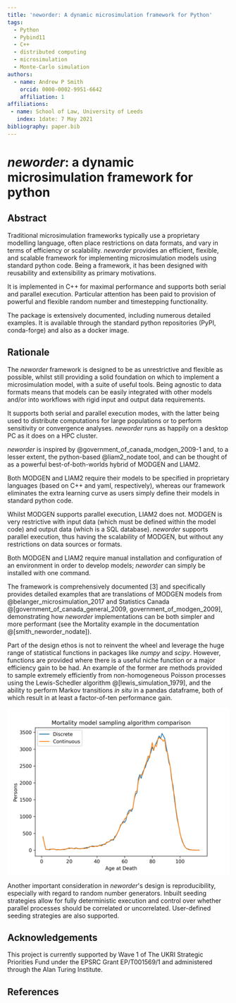 ```yaml
---
title: 'neworder: A dynamic microsimulation framework for Python'
tags:
  - Python
  - Pybind11
  - C++
  - distributed computing
  - microsimulation
  - Monte-Carlo simulation
authors:
  - name: Andrew P Smith
    orcid: 0000-0002-9951-6642
    affiliation: 1
affiliations:
 - name: School of Law, University of Leeds
   index: 1date: 7 May 2021
bibliography: paper.bib
---
```


# *neworder*: a dynamic microsimulation framework for python
## Abstract

Traditional microsimulation frameworks typically use a proprietary modelling language, often place restrictions on data formats, and vary in terms of efficiency or scalability. *neworder* provides an efficient, flexible, and scalable framework for implementing microsimulation models using standard python code. Being a framework, it has been designed with reusability and extensibility as primary motivations.

It is implemented in C++ for maximal performance and supports both serial and parallel execution. Particular attention has been paid to provision of powerful and flexible random number and timestepping functionality.

The package is extensively documented, including numerous detailed examples. It is available through the standard python repositories (PyPI, conda-forge) and also as a docker image.

## Rationale

The *neworder* framework is designed to be as unrestrictive and flexible as possible, whilst still providing a solid foundation on which to implement a microsimulation model, with a suite of useful tools. Being agnostic to data formats means that models can be easily integrated with other models and/or into workflows with rigid input and output data requirements.

It supports both serial and parallel execution modes, with the latter being used to distribute computations for large populations or to perform sensitivity or convergence analyses. *neworder* runs as happily on a desktop PC as it does on a HPC cluster.

*neworder* is inspired by @government_of_canada_modgen_2009-1 and, to a lesser extent, the python-based @liam2_nodate tool, and can be thought of as a powerful best-of-both-worlds hybrid of MODGEN and LIAM2.

Both MODGEN and LIAM2 require their models to be specified in proprietary languages (based on C++ and yaml, respectively), whereas our framework eliminates the extra learning curve as users simply define their models in standard python code.

Whilst MODGEN supports parallel execution, LIAM2 does not. MODGEN is very restrictive with input data (which must be defined within the model code) and output data (which is a SQL database). *neworder* supports parallel execution, thus having the scalability of MODGEN, but without any restrictions on data sources or formats.

Both MODGEN and LIAM2 require manual installation and configuration of an environment in order to develop models; *neworder* can simply be installed with one command.

The framework is comprehensively documented [3] and specifically provides detailed examples that are translations of MODGEN models from @belanger_microsimulation_2017 and Statistics Canada @[government_of_canada_general_2009, government_of_modgen_2009], demonstrating how *neworder* implementations can be both simpler and more performant (see the Mortality example in the documentation @[smith_neworder_nodate]).

Part of the design ethos is not to reinvent the wheel and leverage the huge range of statistical functions in packages like *numpy* and *scipy*. However, functions are provided where there is a useful niche function or a major efficiency gain to be had. An example of the former are methods provided to sample extremely efficiently from non-homogeneous Poisson processes using the Lewis-Schedler algorithm @[lewis_simulation_1979], and the ability to perform Markov transitions *in situ* in a pandas dataframe, both of which result in at least a factor-of-ten performance gain.

![Sampling mortality: "Discrete" samples repeatedly at 1 year intervals, "Continuous" uses the Lewis-Shedler algorithm to sample the entire curve, with a tenfold performance improvement.\label{fig:mortality-example}](mortality-100k.png)


Another important consideration in *neworder*'s design is reproducibility, especially with regard to random number generators. Inbuilt seeding strategies allow for fully deterministic execution and control over whether parallel processes should be correlated or uncorrelated. User-defined seeding strategies are also supported.

## Acknowledgements

This project is currently supported by Wave 1 of The UKRI Strategic Priorities Fund under the EPSRC Grant EP/T001569/1 and administered through the Alan Turing Institute.

## References
